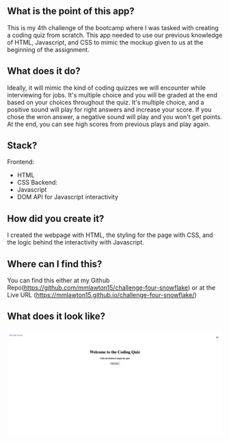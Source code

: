 ## What is the point of this app?
This is my 4th challenge of the bootcamp where I was tasked with creating a coding quiz from scratch. This app needed to use our previous knowledge of HTML, Javascript, and CSS to mimic the mockup given to us at the beginning of the assignment.

## What does it do?
Ideally, it will mimic the kind of coding quizzes we will encounter while interviewing for jobs. It's multiple choice and you will be graded at the end based on your choices throughout the quiz.
It's multiple choice, and a positive sound will play for right answers and increase your score. If you chose the wron answer, a negative sound will play and you won't get points. At the end, you can see high scores from previous plays and play again.

## Stack?
Frontend:
- HTML
- CSS
Backend:
- Javascript
- DOM API for Javascript interactivity

## How did you create it?
I created the webpage with HTML, the styling for the page with CSS, and the logic behind the interactivity with Javascript.

## Where can I find this?
You can find this either at my Github Repo(https://github.com/mmlawton15/challenge-four-snowflake) or at the Live URL (https://mmlawton15.github.io/challenge-four-snowflake/)

## What does it look like?
![image](./assets/codeQuiz.jpg)